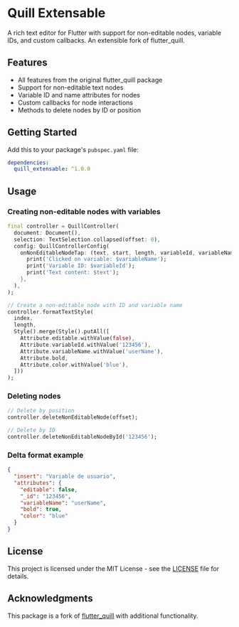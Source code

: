 # Quill Extensable

A rich text editor for Flutter with support for non-editable nodes, variable IDs, and custom callbacks. An extensible fork of flutter_quill.

## Features

* All features from the original flutter_quill package
* Support for non-editable text nodes
* Variable ID and name attributes for nodes
* Custom callbacks for node interactions
* Methods to delete nodes by ID or position

## Getting Started

Add this to your package's `pubspec.yaml` file:

```yaml
dependencies:
  quill_extensable: ^1.0.0
```

## Usage

### Creating non-editable nodes with variables

```dart
final controller = QuillController(
  document: Document(),
  selection: TextSelection.collapsed(offset: 0),
  config: QuillControllerConfig(
    onNonEditableNodeTap: (text, start, length, variableId, variableName) {
      print('Clicked on variable: $variableName');
      print('Variable ID: $variableId');
      print('Text content: $text');
    },
  ),
);

// Create a non-editable node with ID and variable name
controller.formatTextStyle(
  index, 
  length, 
  Style().merge(Style().putAll([
    Attribute.editable.withValue(false),
    Attribute.variableId.withValue('123456'),
    Attribute.variableName.withValue('userName'),
    Attribute.bold,
    Attribute.color.withValue('blue'),
  ]))
);
```

### Deleting nodes

```dart
// Delete by position
controller.deleteNonEditableNode(offset);

// Delete by ID
controller.deleteNonEditableNodeById('123456');
```

### Delta format example

```json
{
  "insert": "Variable de usuario",
  "attributes": {
    "editable": false,
    "_id": "123456",
    "variableName": "userName",
    "bold": true,
    "color": "blue"
  }
}
```

## License

This project is licensed under the MIT License - see the [LICENSE](LICENSE) file for details.

## Acknowledgments

This package is a fork of [flutter_quill](https://github.com/singerdmx/flutter-quill) with additional functionality.
